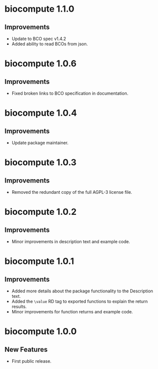 # biocompute 1.1.0

## Improvements

- Update to BCO spec v1.4.2
- Added ability to read BCOs from json.

# biocompute 1.0.6

## Improvements

- Fixed broken links to BCO specification in documentation.

# biocompute 1.0.4

## Improvements

- Update package maintainer.

# biocompute 1.0.3

## Improvements

- Removed the redundant copy of the full AGPL-3 license file.

# biocompute 1.0.2

## Improvements

- Minor improvements in description text and example code.

# biocompute 1.0.1

## Improvements

- Added more details about the package functionality to the Description text.
- Added the `\value` RD tag to exported functions to explain the return results.
- Minor improvements for function returns and example code.

# biocompute 1.0.0

## New Features

- First public release.
